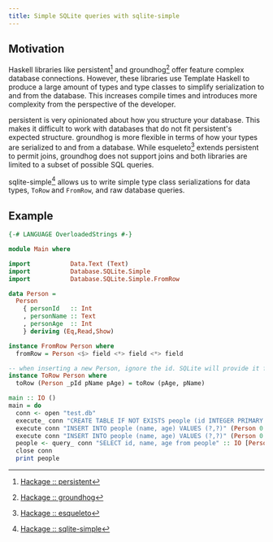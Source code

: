 ```yaml
---
title: Simple SQLite queries with sqlite-simple
---
```


## Motivation

Haskell libraries like persistent[^1] and groundhog[^2] offer feature complex 
database connections. However, these libraries use Template Haskell to produce a 
large amount of types and type classes to simplify serialization to and from 
the database. This increases compile times and introduces more complexity from 
the perspective of the developer.

persistent is very opinionated about how you structure your database. This makes 
it difficult to work with databases that do not fit persistent's expected 
structure. groundhog is more flexible in terms of how your types are serialized 
to and from a database. While esqueleto[^3] extends persistent to permit joins, 
groundhog does not support joins and both libraries are limited to a subset of
possible SQL queries.

sqlite-simple[^4] allows us to write simple type class serializations for data 
types, `ToRow` and `FromRow`, and raw database queries.

## Example

```haskell
{-# LANGUAGE OverloadedStrings #-}

module Main where

import           Data.Text (Text)
import           Database.SQLite.Simple
import           Database.SQLite.Simple.FromRow

data Person =
  Person 
    { personId   :: Int
    , personName :: Text
    , personAge  :: Int 
    } deriving (Eq,Read,Show)

instance FromRow Person where
  fromRow = Person <$> field <*> field <*> field

-- when inserting a new Person, ignore the id. SQLite will provide it for us
instance ToRow Person where
  toRow (Person _pId pName pAge) = toRow (pAge, pName)

main :: IO ()
main = do
  conn <- open "test.db"
  execute_ conn "CREATE TABLE IF NOT EXISTS people (id INTEGER PRIMARY KEY AUTOINCREMENT, name TEXT, age INT)"
  execute conn "INSERT INTO people (name, age) VALUES (?,?)" (Person 0 "Justina" 15)
  execute conn "INSERT INTO people (name, age) VALUES (?,?)" (Person 0 "Jordi" 11)
  people <- query_ conn "SELECT id, name, age from people" :: IO [Person]
  close conn
  print people
```

[^1]: [Hackage :: persistent](https://hackage.haskell.org/package/persistent)
[^2]: [Hackage :: groundhog](https://hackage.haskell.org/package/groundhog)
[^3]: [Hackage :: esqueleto](https://hackage.haskell.org/package/esqueleto)
[^4]: [Hackage :: sqlite-simple](https://hackage.haskell.org/package/sqlite-simple)
